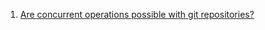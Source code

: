  1. [Are concurrent operations possible with git repositories?](https://stackoverflow.com/questions/13039150/are-concurrent-operations-possible-with-git-repositories)
